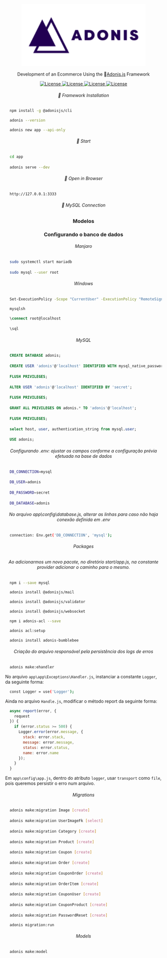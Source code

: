 <p align="center"><a href="https://adonisjs.com"><p align="center"><img src="../adonis-js-seeklogo.com.svg" width="400"></p></a></p>

<p align="center">Development of an Ecommerce Using the 🚀<a href="https://adonisjs.com">Adonis.js</a> Framework</p>

<p align="center">
    <a href="https://opensource.org/licenses/MIT">
        <img alt="License" src="https://img.shields.io/badge/License-MIT-yellow.svg">
    </a>
    <a href="#">
        <img alt="License" src="https://img.shields.io/github/languages/count/MagicalStrangeQuark/ecommerce-adonis">
    </a>
    <a href="#">
        <img alt="License" src="https://img.shields.io/github/last-commit/MagicalStrangeQuark/ecommerce-adonis">
    </a>
    <a href="#">
        <img alt="License" src="https://img.shields.io/github/followers/MagicalStrangeQuark?style=social">
    </a>
</p>

<h6 align="center">🥂 Framework Installation</h6>

```bash
  npm install -g @adonisjs/cli
```

```bash
  adonis --version
```

```bash
  adonis new app --api-only
```

<h6 align="center">🍾 Start</h6>

```bash
  cd app
    
  adonis serve --dev
```

<h6 align="center">🍻 Open in Browser</h6>

```bash
  http://127.0.0.1:3333
```

<h6 align="center">🌂 MySQL Connection</h6>

<h3 align="center">Modelos</h3>

<h3 align="center">Configurando o banco de dados</h3>

<h6 align="center">Manjaro</h6>

```bash
  sudo systemctl start mariadb

  sudo mysql --user root
```

<h6 align="center">Windows</h6>

```bash
  Set-ExecutionPolicy -Scope "CurrentUser" -ExecutionPolicy "RemoteSigned"
```

```bash
  mysqlsh
```

```sql
  \connect root@localhost

  \sql
```

<h6 align="center">MySQL</h6>

```sql
  CREATE DATABASE adonis;

  CREATE USER 'adonis'@'localhost' IDENTIFIED WITH mysql_native_password;

  FLUSH PRIVILEGES;

  ALTER USER 'adonis'@'localhost' IDENTIFIED BY 'secret';

  FLUSH PRIVILEGES;

  GRANT ALL PRIVILEGES ON adonis.* TO 'adonis'@'localhost';

  FLUSH PRIVILEGES;

  select host, user, authentication_string from mysql.user;

  USE adonis;
```

<h6 align="center">Configurando .env: ajustar os campos conforme a configuração prévia efetuada na base de dados</h6>

```bash
  DB_CONNECTION=mysql

  DB_USER=adonis

  DB_PASSWORD=secret

  DB_DATABASE=adonis
```

<h6 align="center">No arquivo app\config\database.js, alterar as linhas para caso não haja conexão definida em .env</h6>

```bash
  connection: Env.get('DB_CONNECTION', 'mysql');
```

<h6 align="center">Packages</h6>

<h6 align="center">Ao adicionarmos um novo pacote, no diretório start/app.js, na constante provider adicionar o caminho para o mesmo.</h6>

```bash
  npm i --save mysql
```

```bash
  adonis install @adonisjs/mail
```

```bash
  adonis install @adonisjs/validator
```

```bash
  adonis install @adonisjs/websocket
```

```bash
  npm i adonis-acl --save
```

```bash
  adonis acl:setup
```

```bash 
  adonis install adonis-bumblebee
```

<h6 align="center">Criação do arquivo responsável pela persistência dos logs de erros</h6>

```bash
  adonis make:ehandler
```

No arquivo `app\app\Exceptions\Handler.js`, instanciar a constante `Logger`, da seguinte forma:

```bash
  const Logger = use('Logger');
```

Ainda no arquivo `Handle.js`, modificar o método report da seguinte forma:

```javascript
  async report(error, {
    request
  }) {
    if (error.status >= 500) {
      Logger.error(error.message, {
        stack: error.stack,
        message: error.message,
        status: error.status,
        name: error.name
      });
    }
  }
```

Em `app\config\app.js`, dentro do atributo `logger`, usar `transport` como `file`, pois queremos persistir o erro num arquivo.

<h6 align="center">Migrations</h6>

```bash
  adonis make:migration Image [create]

  adonis make:migration UserImageFk [select]

  adonis make:migration Category [create]

  adonis make:migration Product [create]

  adonis make:migration Coupon [create]

  adonis make:migration Order [create]

  adonis make:migration CouponOrder [create]

  adonis make:migration OrderItem [create]

  adonis make:migration CouponUser [create]

  adonis make:migration CouponProduct [create]

  adonis make:migration PasswordReset [create]
```

```bash
  adonis migration:run
```

<h6 align="center">Models</h6>

```bash
  adonis make:model
```